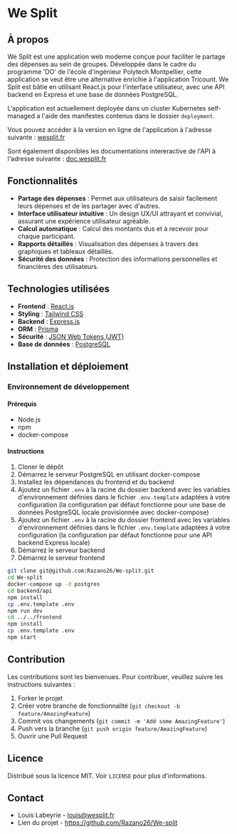 # We Split

## À propos
We Split est une application web moderne conçue pour faciliter le partage des dépenses au sein de groupes. Développée dans le cadre du programme 'DO' de l'école d'ingénieur Polytech Montpellier, cette application se veut être une alternative enrichie à l'application Tricount. We Split est bâtie en utilisant React.js pour l'interface utilisateur, avec une API backend en Express et une base de données PostgreSQL.


L'application est actuellement deployée dans un cluster Kubernetes self-managed a l'aide des manifestes contenus dans le dossier `deployment`.

Vous pouvez accéder à la version en ligne de l'application à l'adresse suivante : [wesplit.fr](https://wesplit.fr)

Sont également disponibles les documentations intereractive de l'API à l'adresse suivante : [doc.wesplit.fr](https://doc.wesplit.fr)

## Fonctionnalités
- **Partage des dépenses** : Permet aux utilisateurs de saisir facilement leurs dépenses et de les partager avec d'autres.
- **Interface utilisateur intuitive** : Un design UX/UI attrayant et convivial, assurant une expérience utilisateur agréable.
- **Calcul automatique** : Calcul des montants dus et à recevoir pour chaque participant.
- **Rapports détaillés** : Visualisation des dépenses à travers des graphiques et tableaux détaillés.
- **Sécurité des données** : Protection des informations personnelles et financières des utilisateurs.

## Technologies utilisées
- **Frontend** : [React.js](https://fr.react.dev/)
- **Styling** : [Tailwind CSS](https://tailwindcss.com/)
- **Backend** : [Express.js](https://expressjs.com/)
- **ORM** : [Prisma](https://www.prisma.io/)
- **Sécurité** : [JSON Web Tokens (JWT)](https://jwt.io/)
- **Base de données** : [PostgreSQL](https://www.postgresql.org/)

## Installation et déploiement
### Environnement de développement
#### Prérequis
- Node.js
- npm
- docker-compose

#### Instructions
1. Cloner le dépôt
2. Démarrez le serveur PostgreSQL en utilisant docker-compose
3. Installez les dépendances du frontend et du backend
4. Ajoutez un fichier `.env` à la racine du dossier backend avec les variables d'environnement définies dans le fichier `.env.template` adaptées à votre configuration (la configuration par défaut fonctionne pour une base de données PostgreSQL locale provisionnée avec docker-compose)
5. Ajoutez un fichier `.env` à la racine du dossier frontend avec les variables d'environnement définies dans le fichier `.env.template` adaptées à votre configuration (la configuration par défaut fonctionne pour une API backend Express locale)
6. Démarrez le serveur backend
7. Démarrez le serveur frontend

```bash
git clone git@github.com:Razano26/We-split.git
cd We-split
docker-compose up -d postgres
cd backend/api
npm install
cp .env.template .env
npm run dev
cd ../../frontend
npm install
cp .env.template .env
npm start
```

## Contribution
Les contributions sont les bienvenues. Pour contribuer, veuillez suivre les instructions suivantes :
1. Forker le projet
2. Créer votre branche de fonctionnalité (`git checkout -b feature/AmazingFeature`)
3. Commit vos changements (`git commit -m 'Add some AmazingFeature'`)
4. Push vers la branche (`git push origin feature/AmazingFeature`)
5. Ouvrir une Pull Request

## Licence
Distribué sous la licence MIT. Voir `LICENSE` pour plus d'informations.

## Contact
- Louis Labeyrie - louis@wesplit.fr
- Lien du projet - https://github.com/Razano26/We-split

